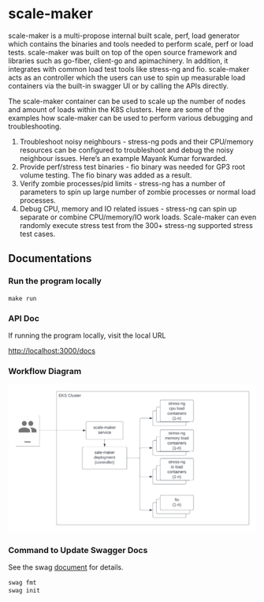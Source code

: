 # scale-maker
scale-maker is a multi-propose internal built scale, perf, load generator which contains the binaries and tools needed to perform scale, perf or load tests. scale-maker was built on top of the open source framework and libraries such as go-fiber, client-go and apimachinery. In addition, it integrates with common load test tools like stress-ng and fio. scale-maker acts as an controller which the users can use to spin up measurable load containers via the built-in swagger UI or by calling the APIs directly.

The scale-maker container can be used to scale up the number of nodes and amount of loads within the K8S clusters. Here are some of the examples how scale-maker can be used to perform various debugging and troubleshooting.

1. Troubleshoot noisy neighbours - stress-ng pods and their CPU/memory resources can be configured to troubleshoot and debug the noisy neighbour issues. Here’s an example Mayank Kumar forwarded.
2. Provide perf/stress test binaries - fio binary was needed for GP3 root volume testing. The fio binary was added as a result. 
3. Verify zombie processes/pid limits - stress-ng has a number of parameters to spin up large number of zombie processes or normal load processes.
4. Debug CPU, memory and IO related issues - stress-ng can spin up separate or combine CPU/memory/IO work loads. Scale-maker can even randomly execute stress test from the 300+ stress-ng supported stress test cases. 

## Documentations
### Run the program locally
```
make run
```
### API Doc
If running the program locally, visit the local URL

[http://localhost:3000/docs](http://localhost:3000/docs)

### Workflow Diagram
![scale-maker](https://github.com/lliu8080/scale_maker/blob/main/docs/scale-maker.png)

### Command to Update Swagger Docs

See the swag [document](https://github.com/swaggo/swag/blob/master/README.md) for details.
```
swag fmt
swag init
```

